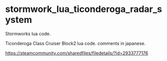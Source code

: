 # stormwork_lua_ticonderoga_radar_system
Stormworks lua code.

Ticonderoga Class Cruiser Block2 lua code.
comments in japanese.

https://steamcommunity.com/sharedfiles/filedetails/?id=2933777176

